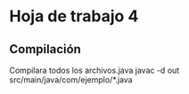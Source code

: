 # Hoja de trabajo 4 


## Compilación

Compilara todos los archivos.java
javac -d out src/main/java/com/ejemplo/*.java
